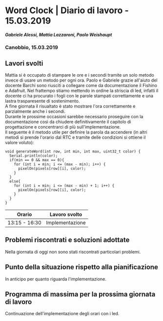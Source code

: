 
# Word Clock | Diario di lavoro - 15.03.2019
##### Gabriele Alessi, Mattia Lazzaroni, Paolo Weishaupt
### Canobbio, 15.03.2019

## Lavori svolti
Mattia si è occupato di stampare le ore e i secondi tramite un solo metodo invece di usare un metodo per ogni ora.
Paolo e Gabriele grazie all'aiuto del docente Barchi sono riusciti a collegare come da documentazione il Fishino e Adafruit.
Nel frattempo stiamo mettendo in ordine la striscia di led, infatti il docente ci ha procurato i fogli con le parole stampati correttamente e una lastra trasparesente di sostenimento.  
A fine giornata il risualtato è stato mostrare l'ora correttamente e parzialmente anche i secondi.  
Durante le prossime occasioni sarebbe necessario proseguire con la documentazione così da chiudere definitivamente il capitolo di progettazione e concentrarci di più sull'implementazione.  
Il seguente è il metodo utile per definire la parola da accendere (in altri metodi si prende l'orario dal RTC e tramite delle condizioni si ottiene il valore voluto):
```arduino
void generateWord(int row, int min, int max, uint32_t color) {
  Serial.println(color);
  if(min == 0 && max == 0){
    for (int i = min; i <= (max - min); i++) {
      pixelOn(pixels[row][i], color);
    }
  }
  else{
    for (int i = min; i <= (max - min) + 1; i++) {
      pixelOn(pixels[row][i], color);
    }
  }
}
```

|Orario        |Lavoro svolto                 |
|--------------|------------------------------|
|13:15 - 16:30 | Implementazione |

##  Problemi riscontrati e soluzioni adottate
Nella giornata di oggi non sono stati riscontrati particolari problemi.
##  Punto della situazione rispetto alla pianificazione
In anticipo per quanto riguarda l'implementazione.
## Programma di massima per la prossima giornata di lavoro
Continuazione dell'implementazione degli orari con i led.